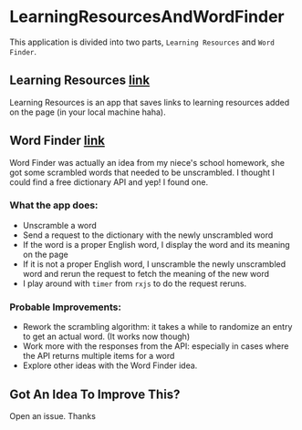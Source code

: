 # LearningResourcesAndWordFinder

This application is divided into two parts, `Learning Resources` and `Word Finder`.

## Learning Resources [link](https://rememberme.vercel.app/learning-resources)
Learning Resources is an app that saves links to learning resources added on the page (in your local machine haha).

## Word Finder [link](https://rememberme.vercel.app/find-word)
Word Finder was actually an idea from my niece's school homework, she got some scrambled words that needed to be unscrambled. 
I thought I could find a free dictionary API and yep! I found one. 

### What the app does:
- Unscramble a word
- Send a request to the dictionary with the newly unscrambled word
- If the word is a proper English word, I display the word and its meaning on the page
- If it is not a proper English word, I unscramble the newly unscrambled word and rerun the request to fetch the meaning of the new word
- I play around with `timer` from `rxjs` to do the request reruns.

### Probable Improvements:
- Rework the scrambling algorithm: it takes a while to randomize an entry to get an actual word. (It works now though)
- Work more with the responses from the API: especially in cases where the API returns multiple items for a word
- Explore other ideas with the Word Finder idea.

## Got An Idea To Improve This?
Open an issue. Thanks

